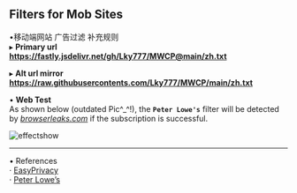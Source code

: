 ##  Filters for Mob Sites  

•移动端网站 广告过滤 补充规则  
▸ **Primary url**  
**https://fastly.jsdelivr.net/gh/Lky777/MWCP@main/zh.txt**  

▸ **Alt url mirror**  
**https://raw.githubusercontents.com/Lky777/MWCP/main/zh.txt**   

• **Web Test**  
As shown below (outdated Pic^_^!), the **`Peter Lowe's`** filter will be detected by _[browserleaks.com](https://www.browserleaks.com/proxy)_ if the subscription is successful.  

![effectshow](https://fastly.jsdelivr.net/gh/Lky777/resources@main/bromite/effectCheck1.jpg "Effect show")  
___
• References  
· [EasyPrivacy](https://www.easylist.to/)  
· [Peter Lowe’s](https://pgl.yoyo.org/as/)
